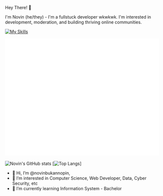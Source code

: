 Hey There! 👋

I'm Novin (he/they) - I'm a fullstuck developer wkwkwk. I'm interested in development, moderation, and building thriving online communities.


[![My Skills](https://skillicons.dev/icons?i=js,html,css,bootstrap,docker,express,git,github,mysql,nextjs,nginx,nodejs,postgres,postman,prisma,react,svelte,tailwind,vercel)](https://skillicons.dev)

![Metrics](/github-metrics.svg)

![Novin's GitHub stats](https://github-readme-stats.vercel.app/api?username=novinbukannopin&show_icons=true)
[![Top Langs](https://github-readme-stats.vercel.app/api/top-langs/?username=novinbukannopin)]

- 👋 Hi, I’m @novinbukannopin, 
- 👀 I’m interested in Computer Science, Web Developer, Data, Cyber Security, etc
- 🌱 I’m currently learning Information System - Bachelor

<!--START_SECTION:waka-->
<!--END_SECTION:waka-->

<!---
novinbukannopin/novinbukannopin is a ✨ special ✨ repository because its `README.md` (this file) appears on your GitHub profile.
You can click the Preview link to take a look at your changes.
--->
